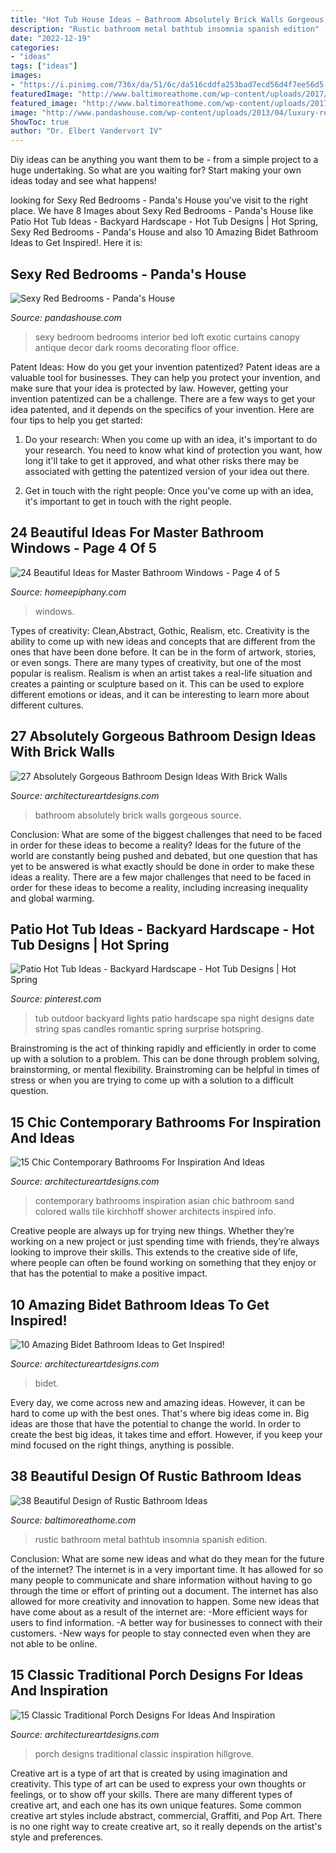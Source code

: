 ```yaml
---
title: "Hot Tub House Ideas ~ Bathroom Absolutely Brick Walls Gorgeous Source"
description: "Rustic bathroom metal bathtub insomnia spanish edition"
date: "2022-12-19"
categories:
- "ideas"
tags: ["ideas"]
images:
- "https://i.pinimg.com/736x/da/51/6c/da516cddfa253bad7ecd56d4f7ee56d5--outdoor-spa-string-of-lights.jpg"
featuredImage: "http://www.baltimoreathome.com/wp-content/uploads/2017/08/Rustic-Bathroom-Metal-Bathtub-Rural-Design.jpg"
featured_image: "http://www.baltimoreathome.com/wp-content/uploads/2017/08/Rustic-Bathroom-Metal-Bathtub-Rural-Design.jpg"
image: "http://www.pandashouse.com/wp-content/uploads/2013/04/luxury-red-bedroom.jpg"
ShowToc: true
author: "Dr. Elbert Vandervort IV"
---
```



Diy ideas can be anything you want them to be - from a simple project to a huge undertaking. So what are you waiting for? Start making your own ideas today and see what happens!

	

		
looking for Sexy Red Bedrooms - Panda&#039;s House you've visit to the right place. We have 8 Images about Sexy Red Bedrooms - Panda&#039;s House like Patio Hot Tub Ideas - Backyard Hardscape - Hot Tub Designs | Hot Spring, Sexy Red Bedrooms - Panda&#039;s House and also 10 Amazing Bidet Bathroom Ideas to Get Inspired!. Here it is:
		
    
## Sexy Red Bedrooms - Panda&#039;s House

<img loading=lazy src="http://www.pandashouse.com/wp-content/uploads/2013/04/luxury-red-bedroom.jpg" onerror="this.onerror=null;this.src='https://tse3.mm.bing.net/th?id=OIP.TjHnLSsfLChtZOlaBUxYbwHaJQ&amp;pid=15.1';" alt="Sexy Red Bedrooms - Panda&#039;s House">

_Source: pandashouse.com_

>sexy bedroom bedrooms interior bed loft exotic curtains canopy antique decor dark rooms decorating floor office. 

	

Patent Ideas: How do you get your invention patentized?
Patent ideas are a valuable tool for businesses. They can help you protect your invention, and make sure that your idea is protected by law. However, getting your invention patentized can be a challenge. There are a few ways to get your idea patented, and it depends on the specifics of your invention. Here are four tips to help you get started: 
1. Do your research: When you come up with an idea, it's important to do your research. You need to know what kind of protection you want, how long it'll take to get it approved, and what other risks there may be associated with getting the patentized version of your idea out there. 

2. Get in touch with the right people: Once you've come up with an idea, it's important to get in touch with the right people.

    
## 24 Beautiful Ideas For Master Bathroom Windows - Page 4 Of 5

<img loading=lazy src="https://homeepiphany.com/wp-content/uploads/2016/07/24-Beautiful-Ideas-for-Master-Bathroom-Windows-18.jpg" onerror="this.onerror=null;this.src='https://tse1.mm.bing.net/th?id=OIP.-ZMjIyFEuxy_9e_6AOCXsAHaLH&amp;pid=15.1';" alt="24 Beautiful Ideas for Master Bathroom Windows - Page 4 of 5">

_Source: homeepiphany.com_

>windows. 

	

Types of creativity: Clean,Abstract, Gothic, Realism, etc.
Creativity is the ability to come up with new ideas and concepts that are different from the ones that have been done before. It can be in the form of artwork, stories, or even songs. There are many types of creativity, but one of the most popular is realism. Realism is when an artist takes a real-life situation and creates a painting or sculpture based on it. This can be used to explore different emotions or ideas, and it can be interesting to learn more about different cultures.

    
## 27 Absolutely Gorgeous Bathroom Design Ideas With Brick Walls

<img loading=lazy src="https://www.architectureartdesigns.com/wp-content/uploads/2014/02/2015.jpg" onerror="this.onerror=null;this.src='https://tse1.mm.bing.net/th?id=OIP.w-KfEPenmmES54U6Ys-M1wHaLI&amp;pid=15.1';" alt="27 Absolutely Gorgeous Bathroom Design Ideas With Brick Walls">

_Source: architectureartdesigns.com_

>bathroom absolutely brick walls gorgeous source. 

	

Conclusion: What are some of the biggest challenges that need to be faced in order for these ideas to become a reality?
Ideas for the future of the world are constantly being pushed and debated, but one question that has yet to be answered is what exactly should be done in order to make these ideas a reality. There are a few major challenges that need to be faced in order for these ideas to become a reality, including increasing inequality and global warming.

    
## Patio Hot Tub Ideas - Backyard Hardscape - Hot Tub Designs | Hot Spring

<img loading=lazy src="https://i.pinimg.com/736x/da/51/6c/da516cddfa253bad7ecd56d4f7ee56d5--outdoor-spa-string-of-lights.jpg" onerror="this.onerror=null;this.src='https://tse1.mm.bing.net/th?id=OIP.RQFkzDQbNCRyqdjEwMMo7gHaLR&amp;pid=15.1';" alt="Patio Hot Tub Ideas - Backyard Hardscape - Hot Tub Designs | Hot Spring">

_Source: pinterest.com_

>tub outdoor backyard lights patio hardscape spa night designs date string spas candles romantic spring surprise hotspring. 

	

Brainstroming is the act of thinking rapidly and efficiently in order to come up with a solution to a problem. This can be done through problem solving, brainstorming, or mental flexibility. Brainstroming can be helpful in times of stress or when you are trying to come up with a solution to a difficult question.

    
## 15 Chic Contemporary Bathrooms For Inspiration And Ideas

<img loading=lazy src="https://www.architectureartdesigns.com/wp-content/uploads/2015/02/15-Chic-Contemporary-Bathrooms-For-Inspiration-And-Ideas-12-630x936.jpg" onerror="this.onerror=null;this.src='https://tse4.mm.bing.net/th?id=OIP.lf2dCk2Yn0tjeOmlNzaP1AHaLA&amp;pid=15.1';" alt="15 Chic Contemporary Bathrooms For Inspiration And Ideas">

_Source: architectureartdesigns.com_

>contemporary bathrooms inspiration asian chic bathroom sand colored walls tile kirchhoff shower architects inspired info. 

	

Creative people are always up for trying new things. Whether they’re working on a new project or just spending time with friends, they’re always looking to improve their skills. This extends to the creative side of life, where people can often be found working on something that they enjoy or that has the potential to make a positive impact.

    
## 10 Amazing Bidet Bathroom Ideas To Get Inspired!

<img loading=lazy src="https://www.architectureartdesigns.com/wp-content/uploads/2019/10/bidet-bathroom-5.jpg" onerror="this.onerror=null;this.src='https://tse4.mm.bing.net/th?id=OIP.XnRS3O6jnsz-T9RR6MYLNAHaLH&amp;pid=15.1';" alt="10 Amazing Bidet Bathroom Ideas to Get Inspired!">

_Source: architectureartdesigns.com_

>bidet. 

	

Every day, we come across new and amazing ideas. However, it can be hard to come up with the best ones. That's where big ideas come in. Big ideas are those that have the potential to change the world. In order to create the best big ideas, it takes time and effort. However, if you keep your mind focused on the right things, anything is possible.

    
## 38 Beautiful Design Of Rustic Bathroom Ideas

<img loading=lazy src="http://www.baltimoreathome.com/wp-content/uploads/2017/08/Rustic-Bathroom-Metal-Bathtub-Rural-Design.jpg" onerror="this.onerror=null;this.src='https://tse1.mm.bing.net/th?id=OIP.3gmoidt2vCBpQpqgB-JUuQHaJ2&amp;pid=15.1';" alt="38 Beautiful Design of Rustic Bathroom Ideas">

_Source: baltimoreathome.com_

>rustic bathroom metal bathtub insomnia spanish edition. 

	

Conclusion: What are some new ideas and what do they mean for the future of the internet?
The internet is in a very important time. It has allowed for so many people to communicate and share information without having to go through the time or effort of printing out a document. The internet has also allowed for more creativity and innovation to happen. Some new ideas that have come about as a result of the internet are: 
-More efficient ways for users to find information.
-A better way for businesses to connect with their customers. 
-New ways for people to stay connected even when they are not able to be online.

    
## 15 Classic Traditional Porch Designs For Ideas And Inspiration

<img loading=lazy src="https://www.architectureartdesigns.com/wp-content/uploads/2015/03/15-Classic-Traditional-Porch-Designs-For-Ideas-And-Inspiration-15-630x947.jpg" onerror="this.onerror=null;this.src='https://tse3.mm.bing.net/th?id=OIP.6Hg-sgG7pFpTr99F60L3IgHaLI&amp;pid=15.1';" alt="15 Classic Traditional Porch Designs For Ideas And Inspiration">

_Source: architectureartdesigns.com_

>porch designs traditional classic inspiration hillgrove. 

	

Creative art is a type of art that is created by using imagination and creativity. This type of art can be used to express your own thoughts or feelings, or to show off your skills. There are many different types of creative art, and each one has its own unique features. Some common creative art styles include abstract, commercial, Graffiti, and Pop Art. There is no one right way to create creative art, so it really depends on the artist's style and preferences.

